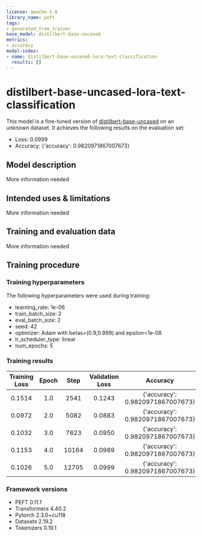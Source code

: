```yaml
---
license: apache-2.0
library_name: peft
tags:
- generated_from_trainer
base_model: distilbert-base-uncased
metrics:
- accuracy
model-index:
- name: distilbert-base-uncased-lora-text-classification
  results: []
---
```


<!-- This model card has been generated automatically according to the information the Trainer had access to. You
should probably proofread and complete it, then remove this comment. -->

# distilbert-base-uncased-lora-text-classification

This model is a fine-tuned version of [distilbert-base-uncased](https://huggingface.co/distilbert-base-uncased) on an unknown dataset.
It achieves the following results on the evaluation set:
- Loss: 0.0999
- Accuracy: {'accuracy': 0.9820971867007673}

## Model description

More information needed

## Intended uses & limitations

More information needed

## Training and evaluation data

More information needed

## Training procedure

### Training hyperparameters

The following hyperparameters were used during training:
- learning_rate: 1e-06
- train_batch_size: 2
- eval_batch_size: 2
- seed: 42
- optimizer: Adam with betas=(0.9,0.999) and epsilon=1e-08
- lr_scheduler_type: linear
- num_epochs: 5

### Training results

| Training Loss | Epoch | Step  | Validation Loss | Accuracy                         |
|:-------------:|:-----:|:-----:|:---------------:|:--------------------------------:|
| 0.1514        | 1.0   | 2541  | 0.1243          | {'accuracy': 0.9820971867007673} |
| 0.0972        | 2.0   | 5082  | 0.0883          | {'accuracy': 0.9820971867007673} |
| 0.1032        | 3.0   | 7623  | 0.0950          | {'accuracy': 0.9820971867007673} |
| 0.1153        | 4.0   | 10164 | 0.0989          | {'accuracy': 0.9820971867007673} |
| 0.1026        | 5.0   | 12705 | 0.0999          | {'accuracy': 0.9820971867007673} |


### Framework versions

- PEFT 0.11.1
- Transformers 4.40.2
- Pytorch 2.3.0+cu118
- Datasets 2.19.2
- Tokenizers 0.19.1